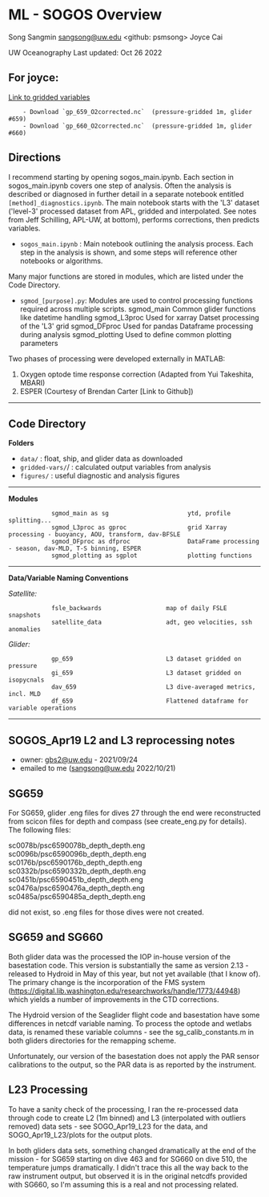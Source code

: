 # ML - SOGOS Overview

Song Sangmin <sangsong@uw.edu> <github: psmsong>
Joyce Cai 

UW Oceanography
Last updated: Oct 26 2022


## For joyce:

[Link to gridded variables](https://uwnetid-my.sharepoint.com/:f:/g/personal/sangsong_uw_edu/Et5YKAWyry5KkSst28_unxsBE3Vc5TCbOGl-3lR4sTvSQQ?email=joycecai%40uw.edu&e=einIE4)

		- Download `gp_659_O2corrected.nc` 	(pressure-gridded 1m, glider #659)
		- Download `gp_660_O2corrected.nc`	(pressure-gridded 1m, glider #660)




## Directions 

I recommend starting by opening sogos_main.ipynb. 
Each section in sogos_main.ipynb covers one step of analysis. Often the analysis is described or diagnosed in further detail in a separate notebook entitled `[method]_diagnostics.ipynb`. The main notebook starts with the 'L3' dataset ('level-3' processed dataset from APL, gridded and interpolated. See notes from Jeff Schilling, APL-UW, at bottom), performs corrections, then predicts variables.

 - `sogos_main.ipynb` : Main notebook outlining the analysis process. 
                        Each step in the analysis is shown, and some steps will reference other notebooks or algorithms. 

Many major functions are stored in modules, which are listed under the Code Directory.

- `sgmod_[purpose].py`: Modules are used to control processing functions required across multiple scripts.
                sgmod_main              Common glider functions like datetime handling
                sgmod_L3proc            Used for xarray Datset processing of the 'L3' grid
                sgmod_DFproc            Used for pandas Dataframe processing during analysis
                sgmod_plotting          Used to define common plotting parameters

Two phases of processing were developed externally in MATLAB: 

1. Oxygen optode time response correction (Adapted from Yui Takeshita, MBARI)
2. ESPER (Courtesy of Brendan Carter [Link to Github])


---
## Code Directory

**Folders**

- `data/` : float, ship, and glider data as downloaded
- `gridded-vars/`/ : calculated output variables from analysis
- `figures/` : useful diagnostic and analysis figures

---
**Modules**

                sgmod_main as sg                      ytd, profile splitting... 
                sgmod_L3proc as gproc                 grid Xarray processing - buoyancy, AOU, transform, dav-BFSLE
                sgmod_DFproc as dfproc                DataFrame processing - season, dav-MLD, T-S binning, ESPER
                sgmod_plotting as sgplot              plotting functions 

---
**Data/Variable Naming Conventions**
    
*Satellite:*    
 
                fsle_backwards                  map of daily FSLE snapshots
                satellite_data                  adt, geo velocities, ssh anomalies 
*Glider:*    
 
                gp_659                          L3 dataset gridded on pressure
                gi_659                          L3 dataset gridded on isopycnals
                dav_659                         L3 dive-averaged metrics, incl. MLD
                df_659                          Flattened dataframe for variable operations
    
 


 ---
 ## SOGOS_Apr19 L2 and L3 reprocessing notes

- owner: gbs2@uw.edu - 2021/09/24
- emailed to me (sangsong@uw.edu 2022/10/21)

## SG659
For SG659, glider .eng files for dives 27 through the end were reconstructed from scicon files for
depth and compass (see create_eng.py for details).  The following files:

sc0078b/psc6590078b_depth_depth.eng 
sc0096b/psc6590096b_depth_depth.eng 
sc0176b/psc6590176b_depth_depth.eng 
sc0332b/psc6590332b_depth_depth.eng 
sc0451b/psc6590451b_depth_depth.eng 
sc0476a/psc6590476a_depth_depth.eng 
sc0485a/psc6590485a_depth_depth.eng 

did not exist, so .eng files for those dives were not created.

## SG659 and SG660
Both glider data was the processed the IOP in-house version of the basestation
code.  This version is substantially the same as version 2.13 - released to
Hydroid in May of this year, but not yet available (that I know of).  The
primary change is the incorporation of the FMS system
(https://digital.lib.washington.edu/researchworks/handle/1773/44948) which
yields a number of improvements in the CTD corrections. 

The Hydroid version of the Seaglider flight code and basestation have some
differences in netcdf variable naming.  To process the optode and wetlabs data,
is renamed these variable columns - see the sg_calib_constants.m in both
gliders directories for the remapping scheme.

Unfortunately, our version of the basestation does not apply the PAR sensor
calibrations to the output, so the PAR data is as reported by the instrument.

## L23 Processing
To have a sanity check of the processing, I ran the re-processed data through
code to create L2 (1m binned) and L3 (interpolated with outliers removed) data
sets - see SOGO_Apr19_L23 for the data, and SOGO_Apr19_L23/plots for the output
plots. 

In both gliders data sets, something changed dramatically at the end of the
mission - for SG659 starting on dive 463 and for SG660 on dive 510, the
temperature jumps dramatically.  I didn't trace this all the way back to the
raw instrument output, but observed it is in the original netcdfs provided with
SG660, so I'm assuming this is a real and not processing related.

